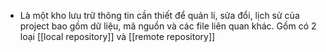 - Là một kho lưu trữ thông tin cần thiết để quản lí, sửa đổi, lịch sử của project bao gồm dữ liệu, mã nguồn và các file liên quan khác. Gồm có 2 loại [[local repository]] và [[remote repository]]